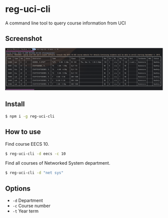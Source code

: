 # reg-uci-cli
A command line tool to query course information from UCI

## Screenshot

![](./screenshot/command.png)

## Install

```bash
$ npm i -g reg-uci-cli
```

## How to use

Find course EECS 10.

```bash
$ reg-uci-cli -d eecs -c 10
```

Find all courses of Networked System department.

```bash
$ reg-uci-cli -d "net sys"
```

## Options

* `-d` Department 
* `-c` Course number
* `-t` Year term
